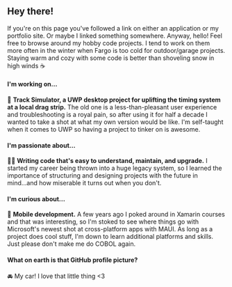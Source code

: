 ## Hey there!

If you're on this page you've followed a link on either an application or my portfolio site. Or maybe I linked something somewhere. Anyway, hello! Feel free to browse around my hobby code projects. I tend to work on them more often in the winter when Fargo is too cold for outdoor/garage projects. Staying warm and cozy with some code is better than shoveling snow in high winds ☕

#### I'm working on...
🏁 **Track Simulator, a UWP desktop project for uplifting the timing system at a local drag strip.** The old one is a less-than-pleasant user experience and troubleshooting is a royal pain, so after using it for half a decade I wanted to take a shot at what my own version would be like. I'm self-taught when it comes to UWP so having a project to tinker on is awesome.

#### I'm passionate about...
👩‍💻 **Writing code that's easy to understand, maintain, and upgrade.** I started my career being thrown into a huge legacy system, so I learned the importance of structuring and designing projects with the future in mind...and how miserable it turns out when you don't.

#### I'm curious about...
📱 **Mobile development.** A few years ago I poked around in Xamarin courses and that was interesting, so I'm stoked to see where things go with Microsoft's newest shot at cross-platform apps with MAUI. As long as a project does cool stuff, I'm down to learn additional platforms and skills. Just please don't make me do COBOL again.

#### What on earth is that GitHub profile picture?
🚘 My car! I love that little thing <3

